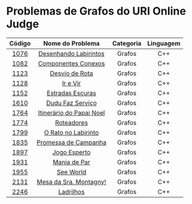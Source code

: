 # Problemas de Grafos do URI Online Judge

Código | Nome do Problema | Categoria | Linguagem
|     :---:      |     :---:      |     :---:      |     :---:      |  
[1076](https://github.com/CaioDallaqua/Programacao_Competitiva_URI/blob/master/Grafos/1076.cpp) | [Desenhando Labirintos](https://www.urionlinejudge.com.br/judge/pt/problems/view/1076) | Grafos | C++
[1082](https://github.com/CaioDallaqua/Programacao_Competitiva_URI/blob/master/Grafos/1082.cpp) | [Componentes Conexos](https://www.urionlinejudge.com.br/judge/pt/problems/view/1082) | Grafos | C++
[1123](https://github.com/CaioDallaqua/Programacao_Competitiva_URI/blob/master/Grafos/1123.cpp) | [Desvio de Rota](https://www.urionlinejudge.com.br/judge/pt/problems/view/1123) | Grafos | C++
[1128](https://github.com/CaioDallaqua/Programacao_Competitiva_URI/blob/master/Grafos/1128.cpp) | [Ir e Vir](https://www.urionlinejudge.com.br/judge/pt/problems/view/1128) | Grafos | C++
[1152](https://github.com/CaioDallaqua/Programacao_Competitiva_URI/blob/master/Grafos/1152.cpp) | [Estradas Escuras](https://www.urionlinejudge.com.br/judge/pt/problems/view/1152) | Grafos | C++
[1610](https://github.com/CaioDallaqua/Programacao_Competitiva_URI/blob/master/Grafos/1610.cpp) | [Dudu Faz Serviço](https://www.urionlinejudge.com.br/judge/pt/problems/view/1610) | Grafos | C++
[1764](https://github.com/CaioDallaqua/Programacao_Competitiva_URI/blob/master/Grafos/1764.cpp) | [Itinerário do Papai Noel](https://www.urionlinejudge.com.br/judge/pt/problems/view/1764) | Grafos | C++
[1774](https://github.com/CaioDallaqua/Programacao_Competitiva_URI/blob/master/Grafos/1774.cpp) | [Roteadores](https://www.urionlinejudge.com.br/judge/pt/problems/view/1774) | Grafos | C++
[1799](https://github.com/CaioDallaqua/Programacao_Competitiva_URI/blob/master/Grafos/1799.cpp) | [O Rato no Labirinto](https://www.urionlinejudge.com.br/judge/pt/problems/view/1799) | Grafos | C++
[1835](https://github.com/CaioDallaqua/Programacao_Competitiva_URI/blob/master/Grafos/1835.cpp) | [Promessa de Campanha](https://www.urionlinejudge.com.br/judge/pt/problems/view/1835) | Grafos | C++
[1897](https://github.com/CaioDallaqua/Programacao_Competitiva_URI/blob/master/Grafos/1897.cpp) | [Jogo Esperto](https://www.urionlinejudge.com.br/judge/pt/problems/view/1897) | Grafos | C++
[1931](https://github.com/CaioDallaqua/Programacao_Competitiva_URI/blob/master/Grafos/1931.cpp) | [Mania de Par](https://www.urionlinejudge.com.br/judge/pt/problems/view/1931) | Grafos | C++
[1955](https://github.com/CaioDallaqua/Programacao_Competitiva_URI/blob/master/Grafos/1955.cpp) | [See World](https://www.urionlinejudge.com.br/judge/pt/problems/view/1955) | Grafos | C++
[2131](https://github.com/CaioDallaqua/Programacao_Competitiva_URI/blob/master/Grafos/2131.cpp) | [Mesa da Sra. Montagny!](https://www.urionlinejudge.com.br/judge/pt/problems/view/2131) | Grafos | C++
[2246](https://github.com/CaioDallaqua/Programacao_Competitiva_URI/blob/master/Grafos/2246.cpp) | [Ladrilhos](https://www.urionlinejudge.com.br/judge/pt/problems/view/2246) | Grafos | C++

